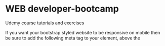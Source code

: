 # WEB developer-bootcamp
 Udemy course tutorials and exercises


If you want your bootstrap styled website to be responsive on mobile then be sure to add the following meta tag to your <head>  element, above the <title>  tag:

<meta name="viewport" content="width=device-width, initial-scale=1">

.
